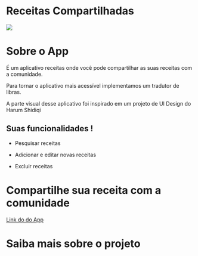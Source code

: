 # Receitas Compartilhadas

<img src="/src/components/Home/assests/ImagemReadme/readme gif.mp4">

# Sobre o App

É um aplicativo receitas onde você pode compartilhar as suas receitas com a comunidade. 

Para tornar o aplicativo mais acessível implementamos um tradutor de libras. 

A parte visual desse aplicativo foi inspirado em um projeto de UI Design do Harum Shidiqi


## Suas funcionalidades !

- Pesquisar receitas 

- Adicionar e editar novas receitas

- Excluir receitas

# Compartilhe sua receita com a comunidade

[Link do do App](https://hungry-share-your-recipe.netlify.app/)


# Saiba mais sobre o projeto 
